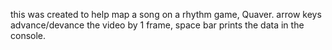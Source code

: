this was created to help map a song on a rhythm game, Quaver. arrow keys advance/devance the video by 1 frame, space bar prints the data in the console.
